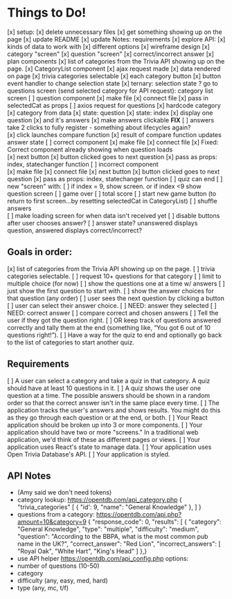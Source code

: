 # Things to Do! 
[x] setup: 
    [x] delete unnecessary files 
    [x] get something showing up on the page 
    [x] update README
    [x] update Notes: requirements
[x]  explore API: 
    [x] kinds of data to work with
    [x] different options 
[x] wireframe design
    [x] category "screen" 
    [x] question "screen"
    [x] correct/incorrect answer
[x] plan components
[x] list of categories from the Trivia API showing up on the page.
    [x] CategoryList component 
    [x] ajax request made 
    [x] data rendered on page 
[x] trivia categories selectable
    [x] each category button
    [x] button event handler to change selection state
    [x] ternary: selection state ? go to questions screen (send selected category for API request): category list screen 
[ ] question component 
    [x] make file
    [x] connect file
    [x] pass in selectedCat as props 
    [ ] axios request for questions 
        [x] hardcode category
        [x] category from data
    [x] state: question 
    [x] state: index 
    [x] display one question 
        [x] and it's answers 
    [x] make answers clickable
**FIX** [ ] answers take 2 clicks to fully register - something about lifecycles again?     
    [x] click launches compare function 
    [x] result of compare function updates answer state
[ ] correct component
    [x] make file
    [x] connect file 
    [x] Fixed: Correct component already showing when question loads     
    [x] next button
    [x] button clicked goes to next question 
    [x] pass as props: index, statechanger function
[ ] incorrect component  
    [x] make file
    [x] connect file 
    [x] next button
    [x] button clicked goes to next question 
    [x] pass as props: index, statechanger function 
[ ] quiz can end 
    [ ] new "screen" with:
        [ ] if index = 9, show screen. or if index <9 show question screen 
        [ ] game over
        [ ] total score
        [ ] start new game button (to return to first screen...by resetting selectedCat in CategoryList)
[ ] shuffle answers     
[ ] make loading screen for when data isn't received yet 
[ ] disable buttons after user chooses answer? 
[ ] answer state? unanswered displays question, answered displays correct/incorrect?       

## Goals in order: 
[x] list of categories from the Trivia API showing up on the page.
[ ] trivia categories selectable. 
    [ ] request 10+ questions for that category
    [ ] limit to multiple choice (for now)
[ ] show the questions one at a time w/ answers
    [ ] just show the first question to start with.
    [ ] show the answer choices for that question (any order)
    [ ] user sees the next question by clicking a button
[ ] user can select their answer choice. 
    [ ] NEED: answer they selected
    [ ] NEED: correct answer
    [ ] compare correct and chosen answers 
[ ] Tell the user if they got the question right.
    [ ] OR keep track of questions answered correctly and tally them at the end (something like, “You got 6 out of 10 questions right!”).
[ ] Have a way for the quiz to end and optionally go back to the list of categories to start another quiz.


## Requirements
[ ] A user can select a category and take a quiz in that category. A quiz should have at least 10 questions in it. 
[ ] A quiz shows the user one question at a time. The possible answers should be shown in a random order so that the correct answer isn't in the same place every time.
[ ] The application tracks the user's answers and shows results. You might do this as they go through each question or at the end, or both.
[ ] Your React application should be broken up into 3 or more components.
[ ] Your application should have two or more "screens." In a traditional web application, we'd think of these as different pages or views.
[ ] Your application uses React's state to manage data.
[ ] Your application uses Open Trivia Database's API.
[ ] Your application is styled.



## API Notes
- (Amy said we don't need tokens)
- category lookup: https://opentdb.com/api_category.php
    {
    "trivia_categories" [
        {
            "id': 9,
            "name": "General Knowledge"
        },
        ]
    }
- questions from a category: https://opentdb.com/api.php?amount=10&category=9
    {
	"response_code": 0,
	"results": [
		{
			"category": "General Knowledge",
			"type": "multiple",
			"difficulty": "medium",
			"question": "According to the BBPA, what is the most common pub name in the UK?",
			"correct_answer": "Red Lion",
			"incorrect_answers": [
				"Royal Oak",
				"White Hart",
				"King&#039;s Head"
			]
		},}        
- use API helper https://opentdb.com/api_config.php
options: 
- number of questions (10-50)
- category
- difficulty (any, easy, med, hard)
- type (any, mc, t/f)


